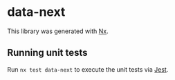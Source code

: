 # data-next

This library was generated with [Nx](https://nx.dev).

## Running unit tests

Run `nx test data-next` to execute the unit tests via [Jest](https://jestjs.io).
